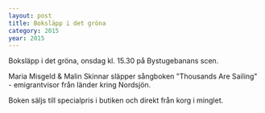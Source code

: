 ```yaml
---
layout: post
title: Boksläpp i det gröna
category: 2015
year: 2015
---
```


Boksläpp i det gröna, onsdag kl. 15.30 på Bystugebanans scen.

Maria Misgeld & Malin Skinnar släpper sångboken "Thousands Are Sailing" - emigrantvisor från länder kring Nordsjön.

Boken säljs till specialpris i butiken och direkt från korg i minglet.
